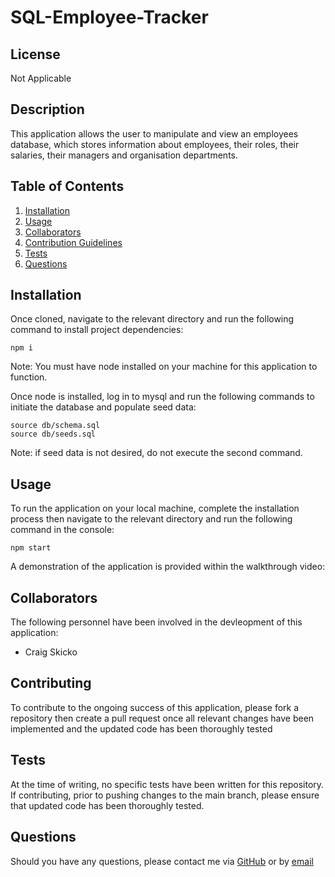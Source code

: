 # SQL-Employee-Tracker

## License
Not Applicable

## Description
This application allows the user to manipulate and view an employees database, which stores information about employees, their roles, their salaries, their managers and organisation departments.

## Table of Contents
1. [Installation](#installation)
2. [Usage](#usage)
3. [Collaborators](#collaborators)
4. [Contribution Guidelines](#contribution-guidelines)
5. [Tests](#tests)
6. [Questions](#questions)

## Installation
Once cloned, navigate to the relevant directory and run the following command to install project dependencies:
```
npm i
```
Note: You must have node installed on your machine for this application to function.

Once node is installed, log in to mysql and run the following commands to initiate the database and populate seed data:
```
source db/schema.sql
source db/seeds.sql
```
Note: if seed data is not desired, do not execute the second command.

## Usage
To run the application on your local machine, complete the installation process then navigate to the relevant directory and run the following command in the console:
```
npm start
```
A demonstration of the application is provided within the walkthrough video:

## Collaborators
The following personnel have been involved in the devleopment of this application:
- Craig Skicko

## Contributing
To contribute to the ongoing success of this application, please fork a repository then create a pull request once all relevant changes have been implemented and the updated code has been thoroughly tested

## Tests
At the time of writing, no specific tests have been written for this repository. If contributing, prior to pushing changes to the main branch, please ensure that updated code has been thoroughly tested.

## Questions
Should you have any questions, please contact me via [GitHub](https://github.com/CSkicko) or by [email](mailto:craig.skicko@gmail.com)
